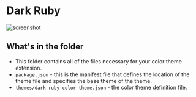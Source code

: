 
# Dark Ruby

![screenshot](https://vscode-themes.nyc3.cdn.digitaloceanspaces.com/profiles/mQmjHU104LfDXpWIZwF0Et03bkw1/40u6u56l-default.jpeg)

## What's in the folder

* This folder contains all of the files necessary for your color theme extension.
* `package.json` - this is the manifest file that defines the location of the theme file and specifies the base theme of the theme.
* `themes/dark ruby-color-theme.json` - the color theme definition file.
